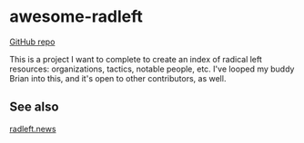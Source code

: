 # awesome-radleft

[GitHub repo](https://github.com/radleft/awesome-radleft)

This is a project I want to complete to create an index of radical left
resources: organizations, tactics, notable people, etc. I've looped my buddy
Brian into this, and it's open to other contributors, as well.

## See also

[radleft.news](radleft.news.md)
